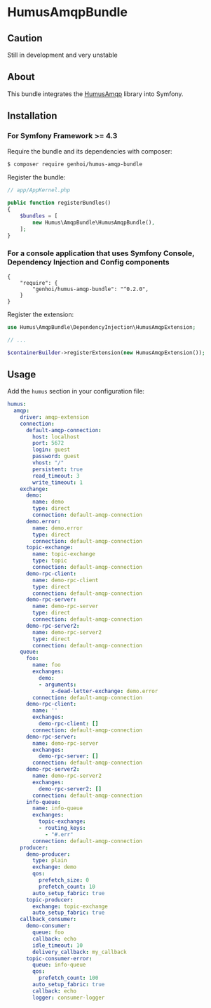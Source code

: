 # HumusAmqpBundle #

## Caution ##

Still in development and very unstable

## About ##

This bundle integrates the [HumusAmqp](https://github.com/prolic/HumusAmqp) library into Symfony.

## Installation ##

### For Symfony Framework >= 4.3 ###

Require the bundle and its dependencies with composer:

```bash
$ composer require genhoi/humus-amqp-bundle
```

Register the bundle:

```php
// app/AppKernel.php

public function registerBundles()
{
    $bundles = [
        new Humus\AmqpBundle\HumusAmqpBundle(),
    ];
}
```

### For a console application that uses Symfony Console, Dependency Injection and Config components ###

```
{
    "require": {
        "genhoi/humus-amqp-bundle": "^0.2.0",
    }
}
```

Register the extension:

```php
use Humus\AmqpBundle\DependencyInjection\HumusAmqpExtension;

// ...

$containerBuilder->registerExtension(new HumusAmqpExtension());
```

## Usage ##

Add the `humus` section in your configuration file:

```yaml
humus:
  amqp:
    driver: amqp-extension
    connection:
      default-amqp-connection:
        host: localhost
        port: 5672
        login: guest
        password: guest
        vhost: "/"
        persistent: true
        read_timeout: 3
        write_timeout: 1
    exchange:
      demo:
        name: demo
        type: direct
        connection: default-amqp-connection
      demo.error:
        name: demo.error
        type: direct
        connection: default-amqp-connection
      topic-exchange:
        name: topic-exchange
        type: topic
        connection: default-amqp-connection
      demo-rpc-client:
        name: demo-rpc-client
        type: direct
        connection: default-amqp-connection
      demo-rpc-server:
        name: demo-rpc-server
        type: direct
        connection: default-amqp-connection
      demo-rpc-server2:
        name: demo-rpc-server2
        type: direct
        connection: default-amqp-connection
    queue:
      foo:
        name: foo
        exchanges:
          demo:
          - arguments:
              x-dead-letter-exchange: demo.error
        connection: default-amqp-connection
      demo-rpc-client:
        name: ''
        exchanges:
          demo-rpc-client: []
        connection: default-amqp-connection
      demo-rpc-server:
        name: demo-rpc-server
        exchanges:
          demo-rpc-server: []
        connection: default-amqp-connection
      demo-rpc-server2:
        name: demo-rpc-server2
        exchanges:
          demo-rpc-server2: []
        connection: default-amqp-connection
      info-queue:
        name: info-queue
        exchanges:
          topic-exchange:
          - routing_keys:
            - "#.err"
        connection: default-amqp-connection
    producer:
      demo-producer:
        type: plain
        exchange: demo
        qos:
          prefetch_size: 0
          prefetch_count: 10
        auto_setup_fabric: true
      topic-producer:
        exchange: topic-exchange
        auto_setup_fabric: true
    callback_consumer:
      demo-consumer:
        queue: foo
        callback: echo
        idle_timeout: 10
        delivery_callback: my_callback
      topic-consumer-error:
        queue: info-queue
        qos:
          prefetch_count: 100
        auto_setup_fabric: true
        callback: echo
        logger: consumer-logger
```